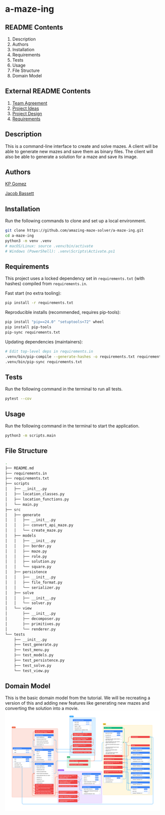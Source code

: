 # a-maze-ing

## README Contents

1. Description
1. Authors
1. Installation
1. Requirements
1. Tests
1. Usage
1. File Structure
1. Domain Model

## External README Contents

1. [Team Agreement](team_agreement.md)
1. [Project Ideas](project_ideas.md)
1. [Project Design](project_design.md)
1. [Requirements](requirements.md)

## Description

This is a command-line interface to create and solve mazes. A client will be able to generate new mazes and save them as binary files. The client will also be able to generate a solution for a maze and save its image.

## Authors

[KP Gomez](https://github.com/kpgomez)

[Jacob Bassett](https://github.com/jdabassett)

## Installation

Run the following commands to clone and set up a local environment.

```bash
git clone https://github.com/amazing-maze-solver/a-maze-ing.git
cd a-maze-ing
python3 -m venv .venv
# macOS/Linux: source .venv/bin/activate
# Windows (PowerShell): .venv\Scripts\Activate.ps1
```

## Requirements

This project uses a locked dependency set in `requirements.txt` (with hashes) compiled from `requirements.in`.

Fast start (no extra tooling):

```bash
pip install -r requirements.txt
```

Reproducible installs (recommended, requires pip-tools):

```bash
pip install "pip==24.0" "setuptools<72" wheel
pip install pip-tools
pip-sync requirements.txt
```

Updating dependencies (maintainers):

```bash
# Edit top-level deps in requirements.in
.venv/bin/pip-compile --generate-hashes -o requirements.txt requirements.in
.venv/bin/pip-sync requirements.txt
```

## Tests

Run the following command in the terminal to run all tests.

```bash
pytest --cov
```

## Usage

Run the following command in the terminal to start the application.

```bash
python3 -m scripts.main
```

## File Structure

```bash
.
├── README.md
├── requirements.in
├── requirements.txt
├── scripts
│   ├── __init__.py
│   ├── location_classes.py
│   ├── location_functions.py
│   └── main.py
├── src
│   ├── generate
│   │   ├── __init__.py
│   │   ├── convert_api_maze.py
│   │   └── create_maze.py
│   ├── models
│   │   ├── __init__.py
│   │   ├── border.py
│   │   ├── maze.py
│   │   ├── role.py
│   │   ├── solution.py
│   │   └── square.py
│   ├── persistence
│   │   ├── __init__.py
│   │   ├── file_format.py
│   │   └── serializer.py
│   ├── solve
│   │   ├── __init__.py
│   │   └── solver.py
│   └── view
│       ├── __init__.py
│       ├── decomposer.py
│       ├── primitives.py
│       └── renderer.py
└── tests
    ├── __init__.py
    ├── test_generate.py
    ├── test_menu.py
    ├── test_models.py
    ├── test_persistence.py
    ├── test_solve.py
    └── test_view.py
```

## Domain Model

This is the basic domain model from the tutorial.
We will be recreating a version of this and adding new features like generating new mazes and converting the solution into a movie.
![basic_domain_model](resources/images/domain-model.png)
